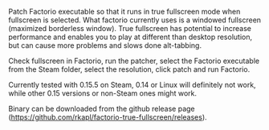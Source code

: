Patch Factorio executable so that it runs in true fullscreen mode when fullscreen is selected. What factorio currently uses is a windowed fullscreen (maximized borderless window). True fullscreen has potential to increase performance and enables you to play at different than desktop resolution, but can cause more problems and slows done alt-tabbing. 

Check fullscreen in Factorio, run the patcher, select the Factorio executable from the Steam folder, 
select the resolution, click patch and run Factorio.

Currently tested with 0.15.5 on Steam, 0.14 or Linux will definitely not work, while other 0.15 versions or non-Steam ones might work.

Binary can be downloaded from the github release page (https://github.com/rkapl/factorio-true-fullscreen/releases).

